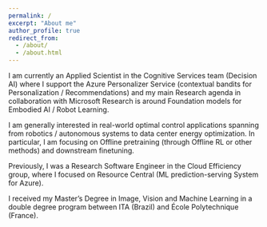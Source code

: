 ```yaml
---
permalink: /
excerpt: "About me"
author_profile: true
redirect_from: 
  - /about/
  - /about.html
---
```


I am currently an Applied Scientist in the Cognitive Services team (Decision AI) where I support the Azure Personalizer Service (contextual bandits for Personalization / Recommendations) and my main Research agenda in collaboration with Microsoft Research is around Foundation models for Embodied AI / Robot Learning.

I am generally interested in real-world optimal control applications spanning from robotics / autonomous systems to data center energy optimization. In particular, I am focusing on Offline pretraining (through Offline RL or other methods) and downstream finetuning.

Previously, I was a Research Software Engineer in the Cloud Efficiency group, where I focused on Resource Central (ML prediction-serving System for Azure).

I received my Master’s Degree in Image, Vision and Machine Learning in a double degree program between ITA (Brazil) and École Polytechnique (France).
